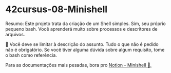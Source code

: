 # 42cursus-08-Minishell

Resumo:
Este projeto trata da criação de um Shell simples.
Sim, seu próprio pequeno bash.
Você aprenderá muito sobre processos e descritores de arquivos.

🐢 Você deve se limitar à descrição do assunto. Tudo o que não é pedido não é obrigatório. Se você tiver alguma dúvida sobre algum requisito, tome o bash como referência.

Para as documentações mais pesadas, bora pro [Notion - Minishell 🦪.](https://www.notion.so/portela/Minishell-69734ab7dcab424fb55f0bcfce7dd37c?pvs=4)
